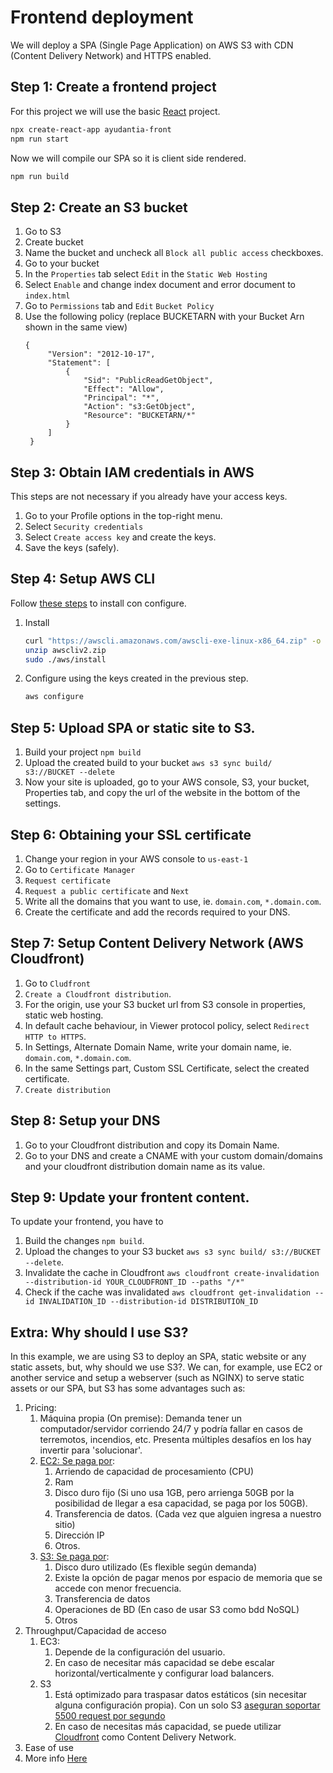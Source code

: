 # Frontend deployment

We will deploy a SPA (Single Page Application) on AWS S3 with CDN (Content Delivery Network) and HTTPS enabled.

## Step 1: Create a frontend project

For this project we will use the basic [React](https://beta.es.reactjs.org/learn/start-a-new-react-project) project.

```sh
npx create-react-app ayudantia-front
npm run start
```

Now we will compile our SPA so it is client side rendered.
```sh
npm run build
```

## Step 2: Create an S3 bucket

1. Go to S3
2. Create bucket
3. Name the bucket and uncheck all `Block all public access` checkboxes.
4. Go to your bucket
5. In the `Properties` tab select `Edit` in the `Static Web Hosting`
6. Select `Enable` and change index document and error document to `index.html`
7. Go to  `Permissions` tab and `Edit` `Bucket Policy`
8. Use the following policy (replace BUCKETARN with your Bucket Arn shown in the same view)
   ```
   {
        "Version": "2012-10-17",
        "Statement": [
            {
                "Sid": "PublicReadGetObject",
                "Effect": "Allow",
                "Principal": "*",
                "Action": "s3:GetObject",
                "Resource": "BUCKETARN/*"
            }
        ]
    }
   ```

## Step 3: Obtain IAM credentials in AWS

This steps are not necessary if you already have your access keys.
1. Go to your Profile options in the top-right menu.
2. Select `Security credentials`
3. Select `Create access key` and create the keys.
4. Save the keys (safely).

## Step 4: Setup AWS CLI

Follow [these steps](https://docs.aws.amazon.com/cli/latest/userguide/getting-started-install.html) to install con configure.

1. Install
    ```sh
    curl "https://awscli.amazonaws.com/awscli-exe-linux-x86_64.zip" -o "awscliv2.zip"
    unzip awscliv2.zip
    sudo ./aws/install
    ```
2. Configure using the keys created in the previous step.
    ```sh
    aws configure
    ```

## Step 5: Upload SPA or static site to S3.

1. Build your project `npm build`
2. Upload the created build to your bucket `aws s3 sync build/ s3://BUCKET --delete`
3. Now your site is uploaded, go to your AWS console, S3, your bucket, Properties tab, and copy the url of the website in the bottom of the settings.

## Step 6: Obtaining your SSL certificate

1. Change your region in your AWS console to `us-east-1`
2. Go to `Certificate Manager`
3. `Request certificate`
4. `Request a public certificate` and `Next`
5. Write all the domains that you want to use, ie. `domain.com`, `*.domain.com`.
6. Create the certificate and add the records required to your DNS.

## Step 7: Setup Content Delivery Network (AWS Cloudfront)

1. Go to `Cludfront`
2. `Create a Cloudfront distribution`.
3. For the origin, use your S3 bucket url from S3 console in properties, static web hosting.
4. In default cache behaviour, in Viewer protocol policy, select `Redirect HTTP to HTTPS`.
5. In Settings, Alternate Domain Name, write your domain name, ie. `domain.com`, `*.domain.com`.
6. In the same Settings part, Custom SSL Certificate, select the created certificate.
7. `Create distribution`

## Step 8: Setup your DNS

1. Go to your Cloudfront distribution and copy its Domain Name.
2. Go to your DNS and create a CNAME with your custom domain/domains and your cloudfront distribution domain name as its value.

## Step 9: Update your frontent content.
To update your frontend, you have to

1. Build the changes `npm build`.
2. Upload the changes to your S3 bucket `aws s3 sync build/ s3://BUCKET --delete`.
3. Invalidate the cache in Cloudfront `aws cloudfront create-invalidation --distribution-id YOUR_CLOUDFRONT_ID --paths "/*"`
4. Check if the cache was invalidated `aws cloudfront get-invalidation --id INVALIDATION_ID --distribution-id DISTRIBUTION_ID`

## Extra: Why should I use S3?
In this example, we are using S3 to deploy an SPA, static website or any static assets, but, why should we use S3?. We can, for example, use EC2 or another service and setup a webserver (such as NGINX) to serve static assets or our SPA, but S3 has some advantages such as:

1. Pricing:
   1. Máquina propia (On premise): Demanda tener un computador/servidor corriendo 24/7 y podría fallar en casos de terremotos, incendios, etc. Presenta múltiples desafíos en los hay invertir para 'solucionar'.
   2. [EC2: Se paga por](https://aws.amazon.com/ec2/pricing/on-demand/):
      1. Arriendo de capacidad de procesamiento (CPU)
      2. Ram
      3. Disco duro fijo (Si uno usa 1GB, pero arrienga 50GB por la posibilidad de llegar a esa capacidad, se paga por los 50GB).
      4. Transferencia de datos. (Cada vez que alguien ingresa a nuestro sitio)
      5. Dirección IP
      6. Otros.
   3. [S3: Se paga por](https://aws.amazon.com/s3/pricing/):
      1. Disco duro utilizado (Es flexible según demanda)
      2. Existe la opción de pagar menos por espacio de memoria que se accede con menor frecuencia.
      3. Transferencia de datos
      4. Operaciones de BD (En caso de usar S3 como bdd NoSQL)
      5. Otros
2. Throughput/Capacidad de acceso
   1. EC3:
      1. Depende de la configuración del usuario.
      2. En caso de necesitar más capacidad se debe escalar horizontal/verticalmente y configurar load balancers.
   2. S3
      1. Está optimizado para traspasar datos estáticos (sin necesitar alguna configuración propia). Con un solo S3 [aseguran soportar 5500 request por segundo](https://aws.amazon.com/about-aws/whats-new/2018/07/amazon-s3-announces-increased-request-rate-performance/)
      2. En caso de necesitas más capacidad, se puede utilizar [Cloudfront](https://aws.amazon.com/cloudfront/pricing/) como Content Delivery Network.
3. Ease of use
4. More info [Here](https://aws.amazon.com/s3/)